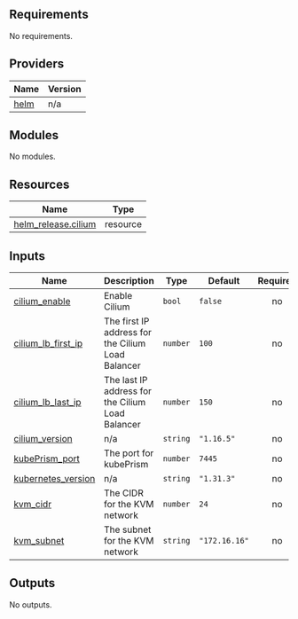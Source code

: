 <!-- BEGIN_TF_DOCS -->
## Requirements

No requirements.

## Providers

| Name | Version |
|------|---------|
| <a name="provider_helm"></a> [helm](#provider\_helm) | n/a |

## Modules

No modules.

## Resources

| Name | Type |
|------|------|
| [helm_release.cilium](https://registry.terraform.io/providers/hashicorp/helm/latest/docs/resources/release) | resource |

## Inputs

| Name | Description | Type | Default | Required |
|------|-------------|------|---------|:--------:|
| <a name="input_cilium_enable"></a> [cilium\_enable](#input\_cilium\_enable) | Enable Cilium | `bool` | `false` | no |
| <a name="input_cilium_lb_first_ip"></a> [cilium\_lb\_first\_ip](#input\_cilium\_lb\_first\_ip) | The first IP address for the Cilium Load Balancer | `number` | `100` | no |
| <a name="input_cilium_lb_last_ip"></a> [cilium\_lb\_last\_ip](#input\_cilium\_lb\_last\_ip) | The last IP address for the Cilium Load Balancer | `number` | `150` | no |
| <a name="input_cilium_version"></a> [cilium\_version](#input\_cilium\_version) | n/a | `string` | `"1.16.5"` | no |
| <a name="input_kubePrism_port"></a> [kubePrism\_port](#input\_kubePrism\_port) | The port for kubePrism | `number` | `7445` | no |
| <a name="input_kubernetes_version"></a> [kubernetes\_version](#input\_kubernetes\_version) | n/a | `string` | `"1.31.3"` | no |
| <a name="input_kvm_cidr"></a> [kvm\_cidr](#input\_kvm\_cidr) | The CIDR for the KVM network | `number` | `24` | no |
| <a name="input_kvm_subnet"></a> [kvm\_subnet](#input\_kvm\_subnet) | The subnet for the KVM network | `string` | `"172.16.16"` | no |

## Outputs

No outputs.
<!-- END_TF_DOCS -->